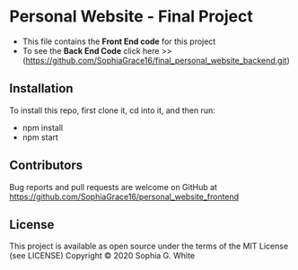# Personal Website - Final Project
* This file contains the <b>Front End code</b> for this project
* To see the <b>Back End Code</b> click here >> (https://github.com/SophiaGrace16/final_personal_website_backend.git)

## Installation

To install this repo, first clone it, cd into it, and then run:

* npm install
* npm start

## Contributors

Bug reports and pull requests are welcome on GitHub at https://github.com/SophiaGrace16/personal_website_frontend

## License

This project is available as open source under the terms of the MIT License (see LICENSE) Copyright © 2020 Sophia G. White